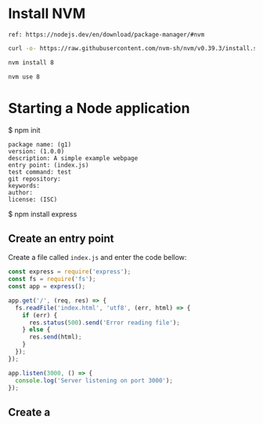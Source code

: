 # Install NVM
```
ref: https://nodejs.dev/en/download/package-manager/#nvm
```
```bash
curl -o- https://raw.githubusercontent.com/nvm-sh/nvm/v0.39.3/install.sh | bash

nvm install 8

nvm use 8
```

# Starting a Node application

$ npm init
```
package name: (g1)
version: (1.0.0)
description: A simple example webpage
entry point: (index.js)
test command: test
git repository:
keywords:
author:
license: (ISC)
```
$ npm install express

## Create an entry point

Create a file called `index.js` and enter the code bellow:

```js
const express = require('express');
const fs = require('fs');
const app = express();

app.get('/', (req, res) => {
  fs.readFile('index.html', 'utf8', (err, html) => {
    if (err) {
      res.status(500).send('Error reading file');
    } else {
      res.send(html);
    }
  });
});

app.listen(3000, () => {
  console.log('Server listening on port 3000');
});
```

## Create a 